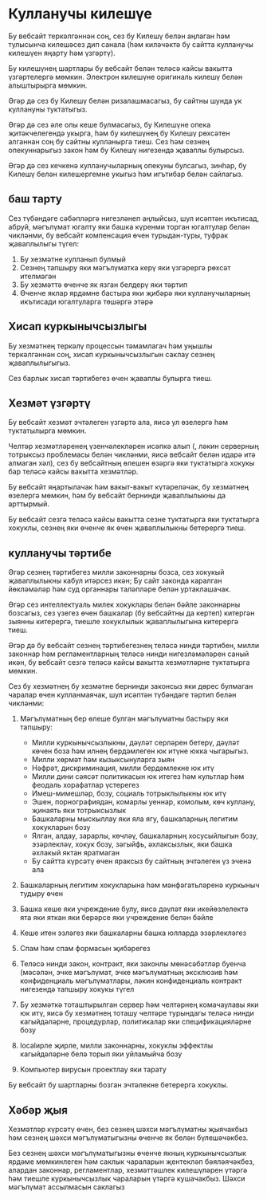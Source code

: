 # Кулланучы килешүе

Бу вебсайт теркәлгәннән соң, сез бу Килешү белән аңлаган һәм тулысынча килешәсез дип санала (һәм киләчәктә бу сайтта кулланучы килешүен яңарту һәм үзгәртү).

Бу килешүнең шартлары бу вебсайт белән теләсә кайсы вакытта үзгәртелергә мөмкин. Электрон килешүне оригиналь килешү белән алыштырырга мөмкин.

Әгәр дә сез бу Килешү белән ризалашмасагыз, бу сайтны шунда ук куллануны туктатыгыз.

Әгәр дә сез әле олы кеше булмасагыз, бу Килешүне опека җитәкчелегендә укырга, һәм бу килешүнең бу Килешү рөхсәтен алганнан соң бу сайтны кулланырга тиеш. Сез һәм сезнең опекуннарыгыз закон һәм бу Килешү нигезендә җаваплы булырсыз.

Әгәр дә сез кечкенә кулланучыларның опекуны булсагыз, зинһар, бу Килешү белән килешергемне укыгыз һәм игътибар белән сайлагыз.

## баш тарту

Сез түбәндәге сәбәпләргә нигезләнеп аңлыйсыз, шул исәптән икътисад, абруй, мәгълүмат югалту яки башка күренми торган югалтулар белән чикләнми, бу вебсайт компенсация өчен турыдан-туры, туфрак җаваплылыгы түгел:

1. Бу хезмәтне кулланып булмый
1. Сезнең тапшыру яки мәгълүматка керү яки үзгәрергә рөхсәт ителмәгән
1. Бу хезмәттә өченче як язган белдерү яки тәртип
1. Өченче яклар ярдәмне бастыра яки җибәрә яки кулланучыларның икътисади югалтуларга төшәргә этәрә

## Хисап куркынычсызлыгы

Бу хезмәтнең теркәлү процессын тәмамлагач һәм уңышлы теркәлгәннән соң, хисап куркынычсызлыгын саклау сезнең җаваплылыгыгыз.

Сез барлык хисап тәртибегез өчен җаваплы булырга тиеш.

## Хезмәт үзгәртү

Бу вебсайт хезмәт эчтәлеген үзгәртә ала, яисә ул өзелергә һәм туктатылырга мөмкин.

Челтәр хезмәтләренең үзенчәлекләрен исәпкә алып (, ләкин серверның тотрыксыз проблемасы белән чикләнми, яисә вебсайт белән идарә итә алмаган хәл), сез бу вебсайтның өлешен өзәргә яки туктатырга хокукы бар теләсә кайсы вакытта хезмәтләр.

Бу вебсайт яңартылачак һәм вакыт-вакыт күтәреләчәк, бу хезмәтнең өзелергә мөмкин, һәм бу вебсайт бернинди җаваплылыкны да арттырмый.

Бу вебсайт сезгә теләсә кайсы вакытта сезне туктатырга яки туктатырга хокуклы, сезнең яки ​​өченче як өчен җаваплылыкны бетерергә тиеш.

## кулланучы тәртибе

Әгәр сезнең тәртибегез милли законнарны бозса, сез хокукый җаваплылыкны кабул итәрсез икән; Бу сайт законда каралган йөкләмәләр һәм суд органнары таләпләре белән уртаклашачак.

Әгәр сез интеллектуаль милек хокуклары белән бәйле законнарны бозсагыз, сез үзегез өчен башкалар (бу вебсайтны да кертеп) китергән зыянны китерергә, тиешле хокуклылык җаваплылыгына китерергә тиеш.

Әгәр дә бу вебсайт сезнең тәртибегезнең теләсә нинди тәртибен, милли законнар һәм регламентларның теләсә нинди нигезләмәләрен саный икән, бу вебсайт сезгә теләсә кайсы вакытта хезмәтләрне туктатырга мөмкин.

Сез бу хезмәтнең бу хезмәтне бернинди законсыз яки дөрес булмаган чаралар өчен кулланмаячак, шул исәптән түбәндәге тәртип белән чикләнми:

1. Мәгълүматның бер өлеше булган мәгълүматны бастыру яки тапшыру:

   * Милли куркынычсызлыкны, дәүләт серләрен бетерү, дәүләт көчен боза һәм илнең бердәмлеген юк итүне юкка чыгарыгыз.
   * Милли хөрмәт һәм кызыксынуларга зыян
   * Нәфрәт, дискриминация, милли бердәмлекне юк итү
   * Милли дини сәясәт политикасын юк итегез һәм культлар һәм феодаль хорафатлар үстерегез
   * Имеш-мимешләр, бозу, социаль тотрыклылыкны юк итү
   * Эшен, порнографиядән, комарлы уеннар, комолым, көч куллану, җинаять яки тотрыксызлык
   * Башкаларны мыскыллау яки яла ягу, башкаларның легитим хокукларын бозу
   * Ялган, алдау, зарарлы, көчләү, башкаларның хосусыйлыгын бозу, эзәрлекләү, хокук бозу, зәгыйфь, әхлаксызлык, яки башка әхлакый яктан яратмаган
   * Бу сайтта күрсәтү өчен яраксыз бу сайтның эчтәлеген үз эченә ала

1. Башкаларның легитим хокукларына һәм мәнфәгатьләренә куркыныч тудыру өчен
1. Башка кеше яки учреждение булу, яисә дәүләт яки икейөзлелектә ята яки яткан яки берәрсе яки учреждение белән бәйле
1. Кеше итен эзләгез яки башкаларны башка юлларда эзәрлекләгез
1. Спам һәм спам формасын җибәрегез
1. Теләсә нинди закон, контракт, яки законлы мөнәсәбәтләр буенча (мәсәлән, эчке мәгълүмат, эчке мәгълүматның эксклюзив һәм конфиденциаль мәгълүматлары, ләкин конфиденциаль контракт нигезендә тапшыру хокукы түгел
1. Бу хезмәткә тоташтырылган сервер һәм челтәрнең комачаулавы яки юк итү, яисә бу хезмәтнең тоташу челтәре турындагы теләсә нинди кагыйдәләрне, процедурлар, политикалар яки спецификацияләрне бозу
1. localирле җирле, милли законнарны, хокуклы эффектлы кагыйдәләрне белә торып яки уйламыйча бозу
1. Компьютер вирусын проектлау яки тарату

Бу вебсайт бу шартларны бозган эчтәлекне бетерергә хокуклы.

## Хәбәр җыя

Хезмәтләр күрсәтү өчен, без сезнең шәхси мәгълүматны җыячакбыз һәм сезнең шәхси мәгълүматыгызны өченче як белән бүлешәчәкбез.

Без сезнең шәхси мәгълүматыгызны өченче якның куркынычсызлык ярдәме мөмкинлеген һәм саклык чараларын җентекләп бәяләячәкбез, алардан законнар, регламентлар, хезмәттәшлек килешүләрен үтәргә һәм тиешле куркынычсызлык чараларын үтәргә кушачакбыз. Шәхси мәгълүмат ассылмасын саклагыз